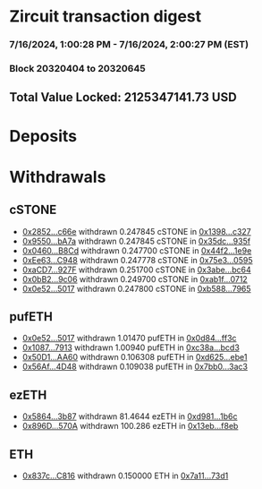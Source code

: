 # Zircuit transaction digest
### 7/16/2024, 1:00:28 PM - 7/16/2024, 2:00:27 PM (EST)
### Block 20320404 to 20320645

## Total Value Locked: 2125347141.73 USD

# Deposits
# Withdrawals
## cSTONE
- [0x2852...c66e](https://etherscan.io/address/0x2852F6f14B9F05FE2D369684724C58B9BE0ac66e) withdrawn 0.247845 cSTONE in [0x1398...c327](https://etherscan.io/tx/0x2852F6f14B9F05FE2D369684724C58B9BE0ac66e)
- [0x9550...bA7a](https://etherscan.io/address/0x9550eAB8Cf5931580BB68Ce6f9Fac2Aafef7bA7a) withdrawn 0.247845 cSTONE in [0x35dc...935f](https://etherscan.io/tx/0x9550eAB8Cf5931580BB68Ce6f9Fac2Aafef7bA7a)
- [0x0460...B8Cd](https://etherscan.io/address/0x04604F6D739344539D6aae18d78DDfFfe0E0B8Cd) withdrawn 0.247700 cSTONE in [0x44f2...1e9e](https://etherscan.io/tx/0x04604F6D739344539D6aae18d78DDfFfe0E0B8Cd)
- [0xEe63...C948](https://etherscan.io/address/0xEe637916967Cb8AF244337D12D0CfDCc2C59C948) withdrawn 0.247778 cSTONE in [0x75e3...0595](https://etherscan.io/tx/0xEe637916967Cb8AF244337D12D0CfDCc2C59C948)
- [0xaCD7...927F](https://etherscan.io/address/0xaCD7D4e68A7d1C0DFFCB129cE1F0a223b598927F) withdrawn 0.251700 cSTONE in [0x3abe...bc64](https://etherscan.io/tx/0xaCD7D4e68A7d1C0DFFCB129cE1F0a223b598927F)
- [0x0bB2...9c06](https://etherscan.io/address/0x0bB222B29849dF23d350e4a3Fd040064A03C9c06) withdrawn 0.249700 cSTONE in [0xab1f...0712](https://etherscan.io/tx/0x0bB222B29849dF23d350e4a3Fd040064A03C9c06)
- [0x0e52...5017](https://etherscan.io/address/0x0e523D78Cd56a0B5f7A463C4fF43538C99C45017) withdrawn 0.247800 cSTONE in [0xb588...7965](https://etherscan.io/tx/0x0e523D78Cd56a0B5f7A463C4fF43538C99C45017)
## pufETH
- [0x0e52...5017](https://etherscan.io/address/0x0e523D78Cd56a0B5f7A463C4fF43538C99C45017) withdrawn 1.01470 pufETH in [0x0d84...ff3c](https://etherscan.io/tx/0x0e523D78Cd56a0B5f7A463C4fF43538C99C45017)
- [0x1087...7913](https://etherscan.io/address/0x1087AC0490389e9D477A6C93b3b7d79A66857913) withdrawn 1.00940 pufETH in [0xc38a...bcd3](https://etherscan.io/tx/0x1087AC0490389e9D477A6C93b3b7d79A66857913)
- [0x50D1...AA60](https://etherscan.io/address/0x50D15ad8A09Add0cB3CD574A09dFE079f592AA60) withdrawn 0.106308 pufETH in [0xd625...ebe1](https://etherscan.io/tx/0x50D15ad8A09Add0cB3CD574A09dFE079f592AA60)
- [0x56Af...4D48](https://etherscan.io/address/0x56Af9934453EE0Aea972d62895C600396Ae94D48) withdrawn 0.109038 pufETH in [0x7bb0...3ac3](https://etherscan.io/tx/0x56Af9934453EE0Aea972d62895C600396Ae94D48)
## ezETH
- [0x5864...3b87](https://etherscan.io/address/0x58649f377801890a3d1A73720c3148e099153b87) withdrawn 81.4644 ezETH in [0xd981...1b6c](https://etherscan.io/tx/0x58649f377801890a3d1A73720c3148e099153b87)
- [0x896D...570A](https://etherscan.io/address/0x896D9a145808c895DDaB90b718063145dA60570A) withdrawn 100.286 ezETH in [0x13eb...f8eb](https://etherscan.io/tx/0x896D9a145808c895DDaB90b718063145dA60570A)
## ETH
- [0x837c...C816](https://etherscan.io/address/0x837cF5d01A76aE5822139a53F67017594B17C816) withdrawn 0.150000 ETH in [0x7a11...73d1](https://etherscan.io/tx/0x837cF5d01A76aE5822139a53F67017594B17C816)
